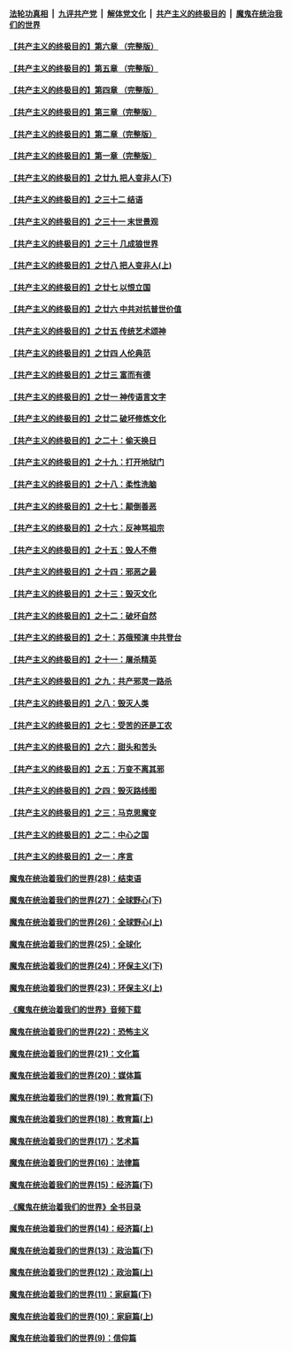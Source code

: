 ####  [法轮功真相](../../../../basic/blob/master/README.md?t=06240231) &nbsp;|&nbsp; [九评共产党](../../../../9ping.md/blob/master/README.md?t=06240231) &nbsp;|&nbsp; [解体党文化](../../../../jtdwh.md/blob/master/README.md?t=06240231)  &nbsp;|&nbsp; [共产主义的终极目的](../../../../gczydzjmd.md/blob/master/README.md?t=06240231) &nbsp;|&nbsp; [魔鬼在统治我们的世界](../../../../mgztzwmdsj.md/blob/master/README.md?t=06240231) 

#### [【共产主义的终极目的】第六章 （完整版）](../pages/nsc422/n11428913.md?t=06240231) 

#### [【共产主义的终极目的】第五章 （完整版）](../pages/nsc422/n11428912.md?t=06240231) 

#### [【共产主义的终极目的】第四章 （完整版）](../pages/nsc422/n11428907.md?t=06240231) 

#### [【共产主义的终极目的】第三章（完整版）](../pages/nsc422/n11428848.md?t=06240231) 

#### [【共产主义的终极目的】第二章（完整版）](../pages/nsc422/n11428831.md?t=06240231) 

#### [【共产主义的终极目的】第一章（完整版）](../pages/nsc422/n11417651.md?t=06240231) 

#### [【共产主义的终极目的】之廿九 把人变非人(下)](../pages/nsc422/n11344140.md?t=06240231) 

#### [【共产主义的终极目的】之三十二 结语](../pages/nsc422/n11360535.md?t=06240231) 

#### [【共产主义的终极目的】之三十一 末世景观](../pages/nsc422/n11351129.md?t=06240231) 

#### [【共产主义的终极目的】之三十 几成狼世界](../pages/nsc422/n11348280.md?t=06240231) 

#### [【共产主义的终极目的】之廿八 把人变非人(上)](../pages/nsc422/n11340492.md?t=06240231) 

#### [【共产主义的终极目的】之廿七 以恨立国](../pages/nsc422/n11336944.md?t=06240231) 

#### [【共产主义的终极目的】之廿六 中共对抗普世价值](../pages/nsc422/n11324785.md?t=06240231) 

#### [【共产主义的终极目的】之廿五 传统艺术颂神](../pages/nsc422/n11296396.md?t=06240231) 

#### [【共产主义的终极目的】之廿四 人伦典范](../pages/nsc422/n11296397.md?t=06240231) 

#### [【共产主义的终极目的】之廿三 富而有德](../pages/nsc422/n11283598.md?t=06240231) 

#### [【共产主义的终极目的】之廿一 神传语言文字](../pages/nsc422/n11263265.md?t=06240231) 

#### [【共产主义的终极目的】之廿二 破坏修炼文化](../pages/nsc422/n11245728.md?t=06240231) 

#### [【共产主义的终极目的】之二十：偷天换日](../pages/nsc422/n11238846.md?t=06240231) 

#### [【共产主义的终极目的】之十九：打开地狱门](../pages/nsc422/n11206376.md?t=06240231) 

#### [【共产主义的终极目的】之十八：柔性洗脑](../pages/nsc422/n11199994.md?t=06240231) 

#### [【共产主义的终极目的】之十七：颠倒善恶](../pages/nsc422/n11179782.md?t=06240231) 

#### [【共产主义的终极目的】之十六：反神骂祖宗](../pages/nsc422/n11166798.md?t=06240231) 

#### [【共产主义的终极目的】之十五：毁人不倦](../pages/nsc422/n11166792.md?t=06240231) 

#### [【共产主义的终极目的】之十四：邪恶之最](../pages/nsc422/n11150249.md?t=06240231) 

#### [【共产主义的终极目的】之十三：毁灭文化](../pages/nsc422/n11135227.md?t=06240231) 

#### [【共产主义的终极目的】之十二：破坏自然](../pages/nsc422/n11135214.md?t=06240231) 

#### [【共产主义的终极目的】之十：苏俄预演 中共登台](../pages/nsc422/n11118424.md?t=06240231) 

#### [【共产主义的终极目的】之十一：屠杀精英](../pages/nsc422/n11118442.md?t=06240231) 

#### [【共产主义的终极目的】之九：共产邪灵一路杀](../pages/nsc422/n11114139.md?t=06240231) 

#### [【共产主义的终极目的】之八：毁灭人类](../pages/nsc422/n11108503.md?t=06240231) 

#### [【共产主义的终极目的】之七：受苦的还是工农](../pages/nsc422/n11101809.md?t=06240231) 

#### [【共产主义的终极目的】之六：甜头和苦头](../pages/nsc422/n11096971.md?t=06240231) 

#### [【共产主义的终极目的】之五：万变不离其邪](../pages/nsc422/n11091285.md?t=06240231) 

#### [【共产主义的终极目的】之四：毁灭路线图](../pages/nsc422/n11086284.md?t=06240231) 

#### [【共产主义的终极目的】之三：马克思魔变](../pages/nsc422/n11061941.md?t=06240231) 

#### [【共产主义的终极目的】之二：中心之国](../pages/nsc422/n11047728.md?t=06240231) 

#### [【共产主义的终极目的】之一：序言](../pages/nsc422/n11086077.md?t=06240231) 

#### [魔鬼在统治着我们的世界(28)：结束语](../pages/nsc422/n10936246.md?t=06240231) 

#### [魔鬼在统治着我们的世界(27)：全球野心(下)](../pages/nsc422/n10928319.md?t=06240231) 

#### [魔鬼在统治着我们的世界(26)：全球野心(上)](../pages/nsc422/n10900318.md?t=06240231) 

#### [魔鬼在统治着我们的世界(25)：全球化](../pages/nsc422/n10788205.md?t=06240231) 

#### [魔鬼在统治着我们的世界(24)：环保主义(下)](../pages/nsc422/n10695307.md?t=06240231) 

#### [魔鬼在统治着我们的世界(23)：环保主义(上)](../pages/nsc422/n10688613.md?t=06240231) 

#### [《魔鬼在统治着我们的世界》音频下载](../pages/nsc422/n10635553.md?t=06240231) 

#### [魔鬼在统治着我们的世界(22)：恐怖主义](../pages/nsc422/n10614727.md?t=06240231) 

#### [魔鬼在统治着我们的世界(21)：文化篇](../pages/nsc422/n10597706.md?t=06240231) 

#### [魔鬼在统治着我们的世界(20)：媒体篇](../pages/nsc422/n10586579.md?t=06240231) 

#### [魔鬼在统治着我们的世界(19)：教育篇(下)](../pages/nsc422/n10564808.md?t=06240231) 

#### [魔鬼在统治着我们的世界(18)：教育篇(上)](../pages/nsc422/n10526970.md?t=06240231) 

#### [魔鬼在统治着我们的世界(17)：艺术篇](../pages/nsc422/n10499093.md?t=06240231) 

#### [魔鬼在统治着我们的世界(16)：法律篇](../pages/nsc422/n10485969.md?t=06240231) 

#### [魔鬼在统治着我们的世界(15)：经济篇(下)](../pages/nsc422/n10469975.md?t=06240231) 

#### [《魔鬼在统治着我们的世界》全书目录](../pages/nsc422/n10464261.md?t=06240231) 

#### [魔鬼在统治着我们的世界(14)：经济篇(上)](../pages/nsc422/n10457370.md?t=06240231) 

#### [魔鬼在统治着我们的世界(13)：政治篇(下)](../pages/nsc422/n10448270.md?t=06240231) 

#### [魔鬼在统治着我们的世界(12)：政治篇(上)](../pages/nsc422/n10444576.md?t=06240231) 

#### [魔鬼在统治着我们的世界(11)：家庭篇(下)](../pages/nsc422/n10440961.md?t=06240231) 

#### [魔鬼在统治着我们的世界(10)：家庭篇(上)](../pages/nsc422/n10435448.md?t=06240231) 

#### [魔鬼在统治着我们的世界(9)：信仰篇](../pages/nsc422/n10432159.md?t=06240231) 

